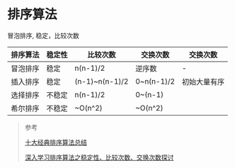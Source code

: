 # 排序算法

冒泡排序, 稳定，比较次数

| 排序算法 | 稳定性 | 比较次数 | 交换次数 | 交换次数 |
| ------ | ------ | ------ | ------ | ------ |
| 冒泡排序 | 稳定 | n(n-1)/2 | 逆序数 | - |
| 插入排序 | 稳定 | (n-1)~n(n-1)/2 | 0~n(n-1)/2 | 初始大量有序 |
| 选择排序 | 不稳定 | n(n-1)/2 | 0~(n-1) |
| 希尔排序 | 不稳定 | ~O(n^2) | ~O(n^2) |

> 参考
>
> [十大经典排序算法总结](https://juejin.im/post/57dcd394a22b9d00610c5ec8)
>
> [深入学习排序算法之稳定性、比较次数、交换次数探讨](https://blog.csdn.net/dreamer2020/article/details/8740244)
